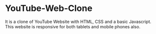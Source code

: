 # YouTube-Web-Clone
It is a clone of YouTube Website with HTML, CSS and a basic Javascript. This website is responsive for both tablets and mobile phones also.
